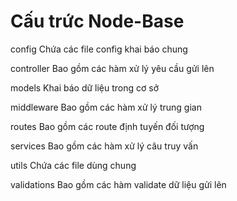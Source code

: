 # Cấu trức Node-Base

config
Chứa các file config khai báo chung

controller
Bao gồm các hàm xử lý yêu cầu gửi lên

models
Khai báo dữ liệu trong cơ sở

middleware
Bao gồm các hàm xử lý trung gian

routes
Bao gồm các route định tuyến đối tượng

services
Bao gồm các hàm xử lý câu truy vấn

utils
Chứa các file dùng chung

validations
Bao gồm các hàm validate dữ liệu gửi lên
